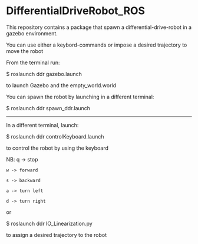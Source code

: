# DifferentialDriveRobot_ROS
This repository contains a package that spawn a differential-drive-robot in a gazebo environment. 

You can use either a keybord-commands or impose a desired trajectory to move the robot

From the terminal run:

$ roslaunch ddr gazebo.launch

to launch Gazebo and the empty_world.world

You can spawn the robot by launching in a different terminal:

$ roslaunch ddr spawn_ddr.launch

-------------------------------------------------------------

In a different terminal, launch:

$ roslaunch ddr controlKeyboard.launch

to control the robot by using the keyboard

NB: q -> stop

    w -> forward
    
    s -> backward
    
    a -> turn left
    
    d -> turn right
or

$ roslaunch ddr IO_Linearization.py

to assign a desired trajectory to the robot
